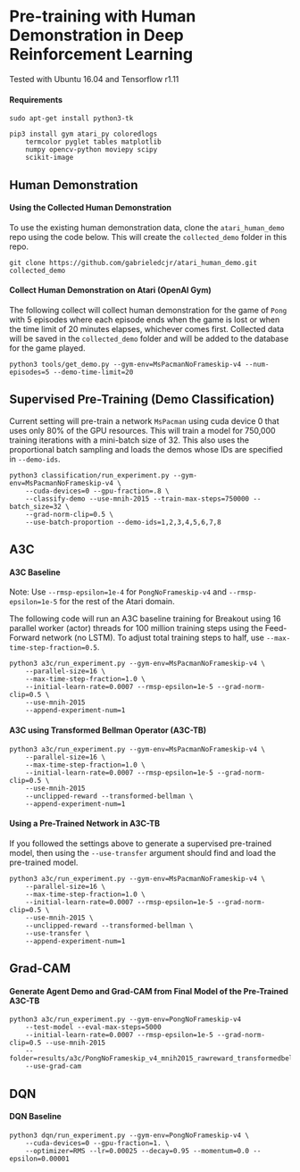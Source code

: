 # Pre-training with Human Demonstration in Deep Reinforcement Learning

Tested with Ubuntu 16.04 and Tensorflow r1.11

#### Requirements
```
sudo apt-get install python3-tk
```

```
pip3 install gym atari_py coloredlogs
    termcolor pyglet tables matplotlib
    numpy opencv-python moviepy scipy
    scikit-image
```

## Human Demonstration

#### Using the Collected Human Demonstration
To use the existing human demonstration data, clone the `atari_human_demo` repo using the code below. This will create the `collected_demo` folder in this repo.
```
git clone https://github.com/gabrieledcjr/atari_human_demo.git collected_demo
```

#### Collect Human Demonstration on Atari (OpenAI Gym)
The following collect will collect human demonstration for the game of `Pong` with 5 episodes where each episode ends when the game is lost or when the time limit of 20 minutes elapses, whichever comes first. Collected data will be saved in the `collected_demo` folder and will be added to the database for the game played.
```
python3 tools/get_demo.py --gym-env=MsPacmanNoFrameskip-v4 --num-episodes=5 --demo-time-limit=20
```


## Supervised Pre-Training (Demo Classification)
Current setting will pre-train a network `MsPacman` using cuda device 0 that uses only 80% of the GPU resources. This will train a model for 750,000 training iterations with a mini-batch size of 32. This also uses the proportional batch sampling and loads the demos whose IDs are specified in `--demo-ids`.
```
python3 classification/run_experiment.py --gym-env=MsPacmanNoFrameskip-v4 \
    --cuda-devices=0 --gpu-fraction=.8 \
    --classify-demo --use-mnih-2015 --train-max-steps=750000 --batch_size=32 \
    --grad-norm-clip=0.5 \
    --use-batch-proportion --demo-ids=1,2,3,4,5,6,7,8
```

## A3C

#### A3C Baseline
Note: Use `--rmsp-epsilon=1e-4` for `PongNoFrameskip-v4` and `--rmsp-epsilon=1e-5` for the rest of the Atari domain.

The following code will run an A3C baseline training for Breakout using 16 parallel worker (actor) threads for 100 million training steps using the Feed-Forward network (no LSTM). To adjust total training steps to half, use `--max-time-step-fraction=0.5`.
```
python3 a3c/run_experiment.py --gym-env=MsPacmanNoFrameskip-v4 \
    --parallel-size=16 \
    --max-time-step-fraction=1.0 \
    --initial-learn-rate=0.0007 --rmsp-epsilon=1e-5 --grad-norm-clip=0.5 \
    --use-mnih-2015
    --append-experiment-num=1
```

#### A3C using Transformed Bellman Operator (A3C-TB)
```
python3 a3c/run_experiment.py --gym-env=MsPacmanNoFrameskip-v4 \
    --parallel-size=16 \
    --max-time-step-fraction=1.0 \
    --initial-learn-rate=0.0007 --rmsp-epsilon=1e-5 --grad-norm-clip=0.5 \
    --use-mnih-2015
    --unclipped-reward --transformed-bellman \
    --append-experiment-num=1
```

#### Using a Pre-Trained Network in A3C-TB
If you followed the settings above to generate a supervised pre-trained model, then using the `--use-transfer` argument should find and load the pre-trained model.
```
python3 a3c/run_experiment.py --gym-env=MsPacmanNoFrameskip-v4 \
    --parallel-size=16 \
    --max-time-step-fraction=1.0 \
    --initial-learn-rate=0.0007 --rmsp-epsilon=1e-5 --grad-norm-clip=0.5 \
    --use-mnih-2015 \
    --unclipped-reward --transformed-bellman \
    --use-transfer \
    --append-experiment-num=1
```

## Grad-CAM

#### Generate Agent Demo and Grad-CAM from Final Model of the Pre-Trained A3C-TB
```
python3 a3c/run_experiment.py --gym-env=PongNoFrameskip-v4
    --test-model --eval-max-steps=5000
    --initial-learn-rate=0.0007 --rmsp-epsilon=1e-5 --grad-norm-clip=0.5 --use-mnih-2015
    --folder=results/a3c/PongNoFrameskip_v4_mnih2015_rawreward_transformedbell_transfer_1
    --use-grad-cam
```

## DQN

#### DQN Baseline
```
python3 dqn/run_experiment.py --gym-env=PongNoFrameskip-v4 \
    --cuda-devices=0 --gpu-fraction=1. \
    --optimizer=RMS --lr=0.00025 --decay=0.95 --momentum=0.0 --epsilon=0.00001
```
